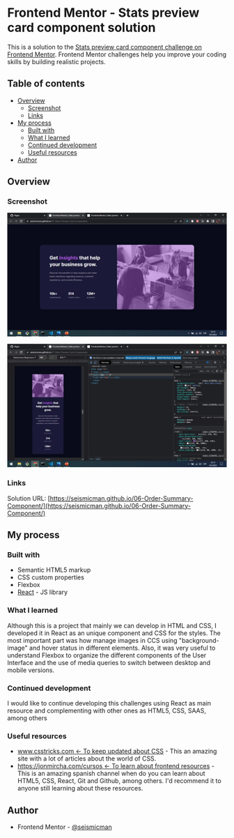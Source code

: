 # Frontend Mentor - Stats preview card component solution

This is a solution to the [Stats preview card component challenge on Frontend Mentor](https://www.frontendmentor.io/challenges/stats-preview-card-component-8JqbgoU62). Frontend Mentor challenges help you improve your coding skills by building realistic projects.

## Table of contents

- [Overview](#overview)
  - [Screenshot](#screenshot)
  - [Links](#links)
- [My process](#my-process)
  - [Built with](#built-with)
  - [What I learned](#what-i-learned)
  - [Continued development](#continued-development)
  - [Useful resources](#useful-resources)
- [Author](#author)

## Overview

### Screenshot

![](./src/assets/images/screenshot1.jpg)

![](./src/assets/images/screenshot2.jpg)

### Links

Solution URL: [https://seismicman.github.io/06-Order-Summary-Component/](https://seismicman.github.io/06-Order-Summary-Component/)

## My process

### Built with

- Semantic HTML5 markup
- CSS custom properties
- Flexbox
- [React](https://reactjs.org/) - JS library

### What I learned

Although this is a project that mainly we can develop in HTML and CSS, I developed it in React as an unique component and CSS for the styles. The most important part was how manage images in CCS using "background-image" and hover status in different elements. Also, it was very useful to understand Flexbox to organize the different components of the User Interface and the use of media queries to switch between desktop and mobile versions.

### Continued development

I would like to continue developing this challenges using React as main resource and complementing with other ones as HTML5, CSS, SAAS, among others

### Useful resources

- [www.csstricks.com <- To keep updated about CSS](https://css-tricks.com/) - This an amazing site with a lot of articles about the world of CSS.
- [https://jonmircha.com/cursos <- To learn about frontend resources](https://jonmircha.com/cursos) - This is an amazing spanish channel when do you can learn about HTML5, CSS, React, Git and Github, among others. I'd recommend it to anyone still learning about these resources.

## Author

- Frontend Mentor - [@seismicman](https://www.frontendmentor.io/profile/seismicman)
